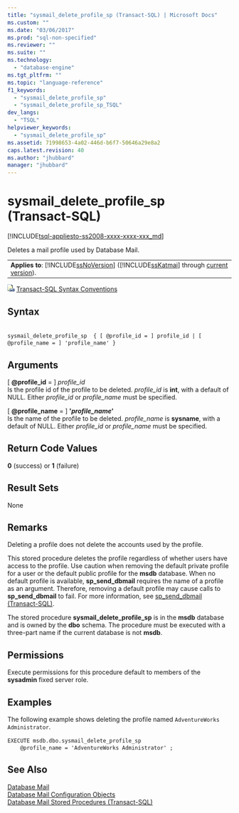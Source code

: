 ```yaml
---
title: "sysmail_delete_profile_sp (Transact-SQL) | Microsoft Docs"
ms.custom: ""
ms.date: "03/06/2017"
ms.prod: "sql-non-specified"
ms.reviewer: ""
ms.suite: ""
ms.technology: 
  - "database-engine"
ms.tgt_pltfrm: ""
ms.topic: "language-reference"
f1_keywords: 
  - "sysmail_delete_profile_sp"
  - "sysmail_delete_profile_sp_TSQL"
dev_langs: 
  - "TSQL"
helpviewer_keywords: 
  - "sysmail_delete_profile_sp"
ms.assetid: 71998653-4a02-446d-b6f7-50646a29e8a2
caps.latest.revision: 40
ms.author: "jhubbard"
manager: "jhubbard"
---
```

# sysmail_delete_profile_sp (Transact-SQL)
[!INCLUDE[tsql-appliesto-ss2008-xxxx-xxxx-xxx_md](../../../database-engine/configure/windows/includes/tsql-appliesto-ss2008-xxxx-xxxx-xxx-md.md)]

  Deletes a mail profile used by Database Mail.  
  
||  
|-|  
|**Applies to**: [!INCLUDE[ssNoVersion](../../../advanced-analytics/r-services/includes/ssnoversion-md.md)] ([!INCLUDE[ssKatmai](../../../analysis-services/data-mining/includes/sskatmai-md.md)] through [current version](http://go.microsoft.com/fwlink/p/?LinkId=299658)).|  
  
 ![Topic link icon](../../../database-engine/configure/windows/media/topic-link.gif "Topic link icon") [Transact-SQL Syntax Conventions](../../../t-sql/language-elements/transact-sql-syntax-conventions-transact-sql.md)  
  
## Syntax  
  
```  
  
sysmail_delete_profile_sp  { [ @profile_id = ] profile_id | [ @profile_name = ] 'profile_name' }  
```  
  
## Arguments  
 [ **@profile_id** = ] *profile_id*  
 Is the profile id of the profile to be deleted. *profile_id* is **int**, with a default of NULL. Either *profile_id* or *profile_name* must be specified.  
  
 [ **@profile_name** = ] **'***profile_name***'**  
 Is the name of the profile to be deleted. *profile_name* is **sysname**, with a default of NULL. Either *profile_id* or *profile_name* must be specified.  
  
## Return Code Values  
 **0** (success) or **1** (failure)  
  
## Result Sets  
 None  
  
## Remarks  
 Deleting a profile does not delete the accounts used by the profile.  
  
 This stored procedure deletes the profile regardless of whether users have access to the profile. Use caution when removing the default private profile for a user or the default public profile for the **msdb** database. When no default profile is available, **sp_send_dbmail** requires the name of a profile as an argument. Therefore, removing a default profile may cause calls to **sp_send_dbmail** to fail. For more information, see [sp_send_dbmail &#40;Transact-SQL&#41;](../../../relational-databases/reference/system-stored-procedures/sp-send-dbmail-transact-sql.md).  
  
 The stored procedure **sysmail_delete_profile_sp** is in the **msdb** database and is owned by the **dbo** schema. The procedure must be executed with a three-part name if the current database is not **msdb**.  
  
## Permissions  
 Execute permissions for this procedure default to members of the **sysadmin** fixed server role.  
  
## Examples  
 The following example shows deleting the profile named `AdventureWorks Administrator`.  
  
```  
EXECUTE msdb.dbo.sysmail_delete_profile_sp  
    @profile_name = 'AdventureWorks Administrator' ;  
```  
  
## See Also  
 [Database Mail](../../../relational-databases/database-mail/database-mail.md)   
 [Database Mail Configuration Objects](../../../relational-databases/database-mail/database-mail-configuration-objects.md)   
 [Database Mail Stored Procedures &#40;Transact-SQL&#41;](../../../relational-databases/reference/system-stored-procedures/database-mail-stored-procedures-transact-sql.md)  
  
  